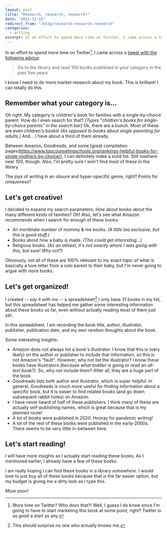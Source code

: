 ```yaml
---
layout: post
title: "Research, research, research!"
date: "2021-12-15"
redirect_from: "/blog/research-research-research"
categories:
  - writing
excerpt: In an effort to spend more time on Twitter, I came across a tweet with the following advice.
---
```


In an effort to spend more time on Twitter[^1], I came across a [tweet with the following advice](https://twitter.com/literaticat/status/1470448467063492611):

>  Go to the library and read 100 books published in your category in the past five years

I _know_ I need to do more market research about my book. This is brilliant! I can totally do this.

## Remember what your category is...

Oh right. My category is children's book for families with a single-by-choice parent. How do I even search for that? _[Types "children's books for single-by-choice parents" in the search bar]_ Ok, there are a bunch. Most of these are even children's books! _(As opposed to books about single parenting for adults.)_ And... I have about a third of them already. 

Between Amazon, Goodreads, and some [great compilation pages(https://www.topcounselingschools.org/rankings-helpful-books-for-single-mothers-by-choice/), I can definitely make a solid list. Still nowhere near 100, though. Also, I'm pretty sure I won't find most of these in the library.

The joys of writing in an obsure and hyper-specific genre, right? Points for uniqueness? 

## Let's get creative!

I decided to expand my search parameters. How about books about the many different kinds of families? Oh! Also, let's see what Amazon recommends when I search for enough of these books:

* An inordinate number of mommy & me books. _(A little too exclusive, but this is good stuff.)_
* Books about how a baby is made. _(This could get interesting...)_
* Religious books. _(As an athiest, it's not exactly where I was going with this, but sure! Why not?)_

Obviously, not all of these are 100% relevant to my exact topic of what is basically a love letter from a solo parent to their baby, but I'm never going to argue with more books.

## Let's get organized!

I created -- _say it with me_ -- a spreadsheet![^2] I only have 31 books in my list, but this spreadsheet has helped me gather some interesting information about these books so far, even without actually reading most of them just yet. 

In this spreadsheet, I am recording the book title, author, illustrator, publisher, publication date, and my own random thoughts about the book.

Some interesting insights:

* Amazon does not always list a book's illustrator. I know that this is (very likely) on the author or publisher to include that information, so this is not Amazon's "fault". However, why not list the illustrator? I know these books have illustrators _(because what toddler is going to read an all-text book?)_. So, why not include them? After all, they are a huge part of the book. 
* Goodreads lists both author and illustrator, which is super helpful. In general, Goodreads is much more useful for finding information about a specific book, but it is easier to find related books (and go down subsequent rabbit holes) on Amazon.
* I have never heard of half of these publishers. I think many of these are actually self-publishing names, which is great because that is my planned route!
* _A lot_ of books were published in 2020. Hooray for pandemic writing!
* A lot of the rest of these books were published in the early-2000s. There seems to be very little in-between here.

## Let's start reading!

I will have more insights as I actually start reading these books. As I mentioned earlier, I already have a few of these books.

I am really hoping I can find these books in a library _somewhere_. I would love to just buy all of these books because that is the far easier option, but my budget is giving me a dirty look as I type this.

More soon!



[^1]: More time on Twitter? Who _does_ that?! Well, I guess I do know since I'm going to have to start marketing this book at some point, right? Twitter is as good a start as any.
[^2]: This should surprise no one who actually knows me.